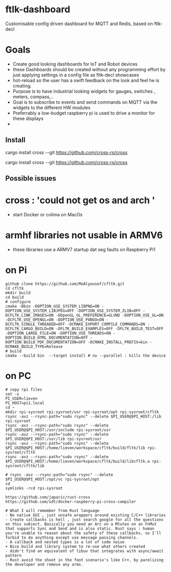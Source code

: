 # ftlk-dashboard
Customisable config driven  dashboard for MQTT and Redis, based on ftlk-decl
# Goals
- Create good looking dashboards for IoT and Robot devices 
- these Dashboards should be created without any programming effort by just applying settings in a config file as fltk-decl showcases
- hot-reload so the user has a swift feedback on the look and feel he is creating.
- Purpose is to have industrial looking widgets for gauges, switches , meters, compass,..
- Goal is to subscribe to events and send commands on MQTT via the widgets to the different HW modules
- Preferrably a low-budget raspberry pi is used to drive a monitor for these displays
- 
## Install
cargo install cross --git https://github.com/cross-rs/cross

cargo install cross --git https://github.com/cross-rs/cross

## Possible issues

# cross : 'could not get os and arch '
- start Docker or colima on MacOs
# armhf libraries not usable in ARMV6
- these libraries use a ARMV7 startup dat seg faults on Raspberry Pi1

# on Pi
```shell
github clone https://github.com/MoAlyousef/cfltk.git
cd cfltk
mkdir build
cd build
# configure
cmake -Bbin -DOPTION_USE_SYSTEM_LIBPNG=ON -DOPTION_USE_SYSTEM_LIBJPEG=OFF -DOPTION_USE_SYSTEM_ZLIB=OFF -DCFLTK_LINK_IMAGES=ON -DOpenGL_GL_PREFERENCE=GLVND -DOPTION_USE_GL=ON -DCFLTK_USE_OPENGL=ON -DOPTION_USE_PANGO=ON -DCFLTK_SINGLE_THREADED=OFF -DCMAKE_EXPORT_COMPILE_COMMANDS=ON -DCFLTK_CARGO_BUILD=ON -DFLTK_BUILD_EXAMPLES=OFF -DFLTK_BUILD_TEST=OFF -DOPTION_LARGE_FILE=ON -DOPTION_USE_THREADS=ON -DOPTION_BUILD_HTML_DOCUMENTATION=OFF -DOPTION_BUILD_PDF_DOCUMENTATION=OFF -DCMAKE_INSTALL_PREFIX=bin -DCMAKE_BUILD_TYPE=Release
# build
cmake --build bin  --target install # no --parallel : kills the device
```
# on PC
```shell
# copy rpi files
set -x
PI_USER=lieven
PI_HOST=pi1.local
cd ~
mkdir rpi-sysroot rpi-sysroot/usr rpi-sysroot/opt rpi-sysroot/cfltk
rsync -avz --rsync-path="sudo rsync" --delete $PI_USER@$PI_HOST:/lib rpi-sysroot
rsync -avz --rsync-path="sudo rsync" --delete $PI_USER@$PI_HOST:/usr/include rpi-sysroot/usr
rsync -avz --rsync-path="sudo rsync" --delete $PI_USER@$PI_HOST:/usr/lib rpi-sysroot/usr
rsync -avz --rsync-path="sudo rsync" --delete $PI_USER@$PI_HOST:/home/lieven/workspace/cfltk/build/fltk/lib rpi-sysroot/cfltk
rsync -avz --rsync-path="sudo rsync" --delete $PI_USER@$PI_HOST:/home/lieven/workspace/cfltk/build/libcfltk.a rpi-sysroot/cfltk/lib

# rsync -avz --rsync-path="sudo rsync" --delete $PI_USER@$PI_HOST:/opt/vc rpi-sysroot/opt
cd
symlinks -rcd rpi-sysroot

https://github.com/japaric/rust-cross
https://github.com/sdt/docker-raspberry-pi-cross-compiler

# What I will remember from Rust language 
- No native GUI , just unsafe wrappers around existing C/C++ libraries
- Create callbacks is hell , just search google for all the questions on this subject. Basically you need an Arc on a Mtutex on an FnMut that supports Sync and Send and is also static. Rust says : human you're unable to reason about the safety of these callbacks, so I'll forbid to do anything except use message passing channels.
- A callback and nested types is a lot of code noise 
+ Nice build and library system to re-use what others created 
- didn't find an equivalent of libuv that integrates with async/await pattern
- Rust avoid the shoot in the foot scenario's like C++, by parelizing the developer and remove any arms. 
